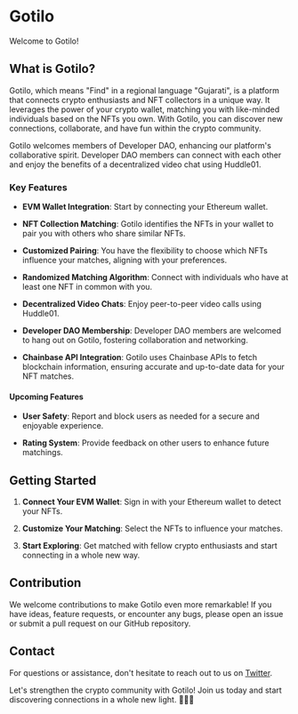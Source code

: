 # Gotilo

Welcome to Gotilo!

## What is Gotilo?

Gotilo, which means "Find" in a regional language "Gujarati", is a platform that connects crypto enthusiasts and NFT collectors in a unique way. It leverages the power of your crypto wallet, matching you with like-minded individuals based on the NFTs you own. With Gotilo, you can discover new connections, collaborate, and have fun within the crypto community.

Gotilo welcomes members of Developer DAO, enhancing our platform's collaborative spirit. Developer DAO members can connect with each other and enjoy the benefits of a decentralized video chat using Huddle01.

### Key Features

- **EVM Wallet Integration**: Start by connecting your Ethereum wallet.

- **NFT Collection Matching**: Gotilo identifies the NFTs in your wallet to pair you with others who share similar NFTs.

- **Customized Pairing**: You have the flexibility to choose which NFTs influence your matches, aligning with your preferences.

- **Randomized Matching Algorithm**: Connect with individuals who have at least one NFT in common with you.

- **Decentralized Video Chats**: Enjoy peer-to-peer video calls using Huddle01.

- **Developer DAO Membership**: Developer DAO members are welcomed to hang out on Gotilo, fostering collaboration and networking.

- **Chainbase API Integration**: Gotilo uses Chainbase APIs to fetch blockchain information, ensuring accurate and up-to-date data for your NFT matches.

#### Upcoming Features

- **User Safety**: Report and block users as needed for a secure and enjoyable experience.

- **Rating System**: Provide feedback on other users to enhance future matchings.

## Getting Started

1. **Connect Your EVM Wallet**: Sign in with your Ethereum wallet to detect your NFTs.

2. **Customize Your Matching**: Select the NFTs to influence your matches.

3. **Start Exploring**: Get matched with fellow crypto enthusiasts and start connecting in a whole new way.

## Contribution

We welcome contributions to make Gotilo even more remarkable! If you have ideas, feature requests, or encounter any bugs, please open an issue or submit a pull request on our GitHub repository.

## Contact

For questions or assistance, don't hesitate to reach out to us on [Twitter](https://twitter.com/0xharsh1001).

Let's strengthen the crypto community with Gotilo! Join us today and start discovering connections in a whole new light. 🚀🌐🤝
